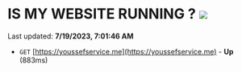 # IS MY WEBSITE RUNNING ? [![](https://img.shields.io/static/v1?label=Sponsor&message=%E2%9D%A4&logo=GitHub&color=%23fe8e86)](https://github.com/sponsors/<username>)

Last updated: **7/19/2023, 7:01:46 AM**

- `GET` [https://youssefservice.me](https://youssefservice.me) - **Up** (883ms)
